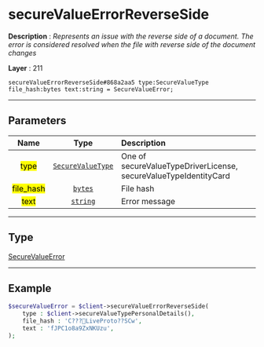 # secureValueErrorReverseSide

**Description** : *Represents an issue with the reverse side of a document. The error is considered resolved when the file with reverse side of the document changes*

**Layer** : 211

```tl
secureValueErrorReverseSide#868a2aa5 type:SecureValueType file_hash:bytes text:string = SecureValueError;
```

---

## Parameters

| Name | Type | Description |
| :---: | :---: | :--- |
| <mark>type</mark> | [`SecureValueType`](type/SecureValueType) | One of secureValueTypeDriverLicense, secureValueTypeIdentityCard |
| <mark>file_hash</mark> | [`bytes`](type/bytes) | File hash |
| <mark>text</mark> | [`string`](type/string) | Error message |

---

## Type

[SecureValueError](type/SecureValueError)

---

## Example

```php
$secureValueError = $client->secureValueErrorReverseSide(
	type : $client->secureValueTypePersonalDetails(),
	file_hash : 'C???LiveProto??SCw',
	text : 'fJPC1o8a9ZxNKUzu',
);
```